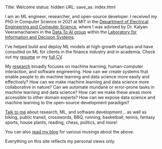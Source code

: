Title: Welcome
status: hidden
URL:
save_as: index.html

I am an ML engineer, researcher, and open-source developer. I received my PhD in Computer Science in 2021 at MIT in the [Department of Electrical Engineering and Computer Science](https://www.eecs.mit.edu), where I was advised by Dr. Kalyan Veeramachaneni in the [Data To AI group](https://dai.lids.mit.edu) within the [Laboratory for Information and Decision Systems](https://lids.mit.edu).

I've helped build and deploy ML models at high-growth startups and have consulted on ML for clients in the finance industry and in academia. Check out my [resume]({static}/files/resume.pdf) or my [full CV]({static}/files/cv.pdf).

My [research]({filename}/pages/research.md) broadly focuses on machine learning, human-computer interaction, and software engineering. How can we create systems that enable people to do machine learning and data science more easily and effectively? How can we make machine learning and data science more collaborative in nature? Can we automate mundane or error-prone tasks in machine learning and data science? How can we make these areas more accessible to other domain experts? How can we expose data science and machine learning to the open-source development paradigm?

[Talk to me]({filename}/pages/contact.md) about research, ML, and software development... as well as biking, public transit, crosswords, BBQ, running, basketball, tennis, fantasy sports, house plants, reading, chess, politics, and more!

You can also [read my blog](/blog) for various musings about the above.

Everything on this site reflects my personal views only.
